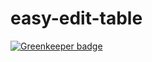 # easy-edit-table

[![Greenkeeper badge](https://badges.greenkeeper.io/jacksteamdev/easy-edit-table.svg)](https://greenkeeper.io/)